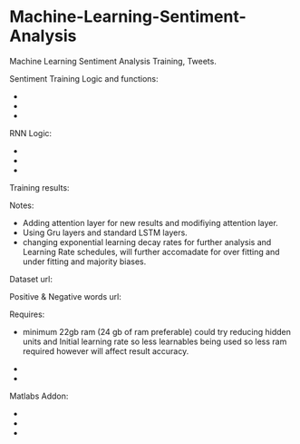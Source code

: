 # Machine-Learning-Sentiment-Analysis
Machine Learning Sentiment Analysis Training, Tweets.

Sentiment Training Logic and functions:

-
-
-




RNN Logic:

-
-
-

Training results:



Notes: 

- Adding attention layer for new results and modifiying attention layer.
- Using Gru layers and standard LSTM layers.
- changing exponential learning decay rates for further analysis and   Learning Rate schedules, will further accomadate for over fitting and under fitting and majority biases.


Dataset url:


Positive & Negative words url:

Requires:
- minimum 22gb ram (24 gb of ram preferable) could try reducing hidden units and Initial learning rate so less learnables being used so less ram required however will affect result accuracy.

-
-

Matlabs Addon:

-
-
-
